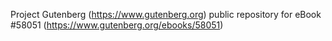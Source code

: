 Project Gutenberg (https://www.gutenberg.org) public repository for
eBook #58051 (https://www.gutenberg.org/ebooks/58051)

